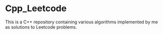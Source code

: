 # Cpp_Leetcode
This is a C++ repository containing various algorithms implemented by me as solutions to Leetcode problems.
